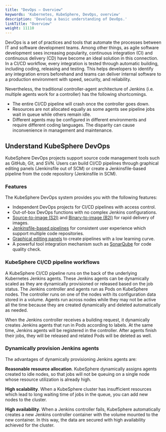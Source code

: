 ```yaml
---
title: "DevOps — Overview"
keywords: 'Kubernetes, KubeSphere, DevOps, overview'
description: 'Develop a basic understanding of DevOps.'
linkTitle: "Overview"
weight: 11110
---
```


DevOps is a set of practices and tools that automate the processes between IT and software development teams. Among other things, as agile software development sees increasing popularity, continuous integration (CI) and continuous delivery (CD) have become an ideal solution in this connection. In a CI/CD workflow, every integration is tested through automatic building, including coding, releasing and testing. This helps developers to identify any integration errors beforehand and teams can deliver internal software to a production environment with speed, security, and reliability.

Nevertheless, the traditional controller-agent architecture of Jenkins (i.e. multiple agents work for a controller) has the following shortcomings.

- The entire CI/CD pipeline will crash once the controller goes down.
- Resources are not allocated equally as some agents see pipeline jobs wait in queue while others remain idle.
- Different agents may be configured in different environments and require different coding languages. The disparity can cause inconvenience in management and maintenance. 

## Understand KubeSphere DevOps

KubeSphere DevOps projects support source code management tools such as GitHub, Git, and SVN. Users can build CI/CD pipelines through graphical editing panels (Jenkinsfile out of SCM) or create a Jenkinsfile-based pipeline from the code repository (Jenkinsfile in SCM).

### Features

The KubeSphere DevOps system provides you with the following features:

- Independent DevOps projects for CI/CD pipelines with access control.
- Out-of-box DevOps functions with no complex Jenkins configurations.
- [Source-to-image (S2I)](../../../project-user-guide/image-builder/source-to-image/) and [Binary-to-image (B2I)](../../../project-user-guide/image-builder/binary-to-image/) for rapid delivery of images.
- [Jenkinsfile-based pipelines](../../../devops-user-guide/how-to-use/create-a-pipeline-using-jenkinsfile/) for consistent user experience which support multiple code repositories.
- [Graphical editing panels](../../../devops-user-guide/how-to-use/create-a-pipeline-using-graphical-editing-panel/) to create pipelines with a low learning curve.
- A powerful tool integration mechanism such as [SonarQube](../../../devops-user-guide/how-to-integrate/sonarqube/) for code quality check.

### KubeSphere CI/CD pipeline workflows

A KubeSphere CI/CD pipeline runs on the back of the underlying Kubernetes Jenkins agents. These Jenkins agents can be dynamically scaled as they are dynamically provisioned or released based on the job status. The Jenkins controller and agents run as Pods on KubeSphere nodes. The controller runs on one of the nodes with its configuration data stored in a volume. Agents run across nodes while they may not be active all the time because they are created dynamically and deleted automatically as needed.

When the Jenkins controller receives a building request, it dynamically creates Jenkins agents that run in Pods according to labels. At the same time, Jenkins agents will be registered in the controller. After agents finish their jobs, they will be released and related Pods will be deleted as well.

### Dynamically provision Jenkins agents

The advantages of dynamically provisioning Jenkins agents are:

**Reasonable resource allocation**. KubeSphere dynamically assigns agents created to idle nodes, so that jobs will not be queuing on a single node whose resource utilization is already high.

**High scalability**. When a KubeSphere cluster has insufficient resources which lead to long waiting time of jobs in the queue, you can add new nodes to the cluster.

**High availability**. When a Jenkins controller fails, KubeSphere automatically creates a new Jenkins controller container with the volume mounted to the new container. In this way, the data are secured with high availability achieved for the cluster.
